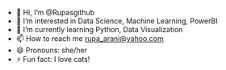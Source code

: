 - 👋 Hi, I’m @Rupasgithub
- 👀 I’m interested in Data Science, Machine Learning, PowerBI
- 🌱 I’m currently learning Python, Data Visualization
- 📫 How to reach me rupa_arani@yahoo.com
- 😄 Pronouns: she/her
- ⚡ Fun fact: I love cats!

<!---
Rupasgithub/Rupasgithub is a ✨ special ✨ repository because its `README.md` (this file) appears on your GitHub profile.
You can click the Preview link to take a look at your changes.
--->

